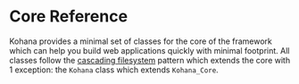 # Core Reference

Kohana provides a minimal set of classes for the core of the framework which can help you build web applications quickly with minimal footprint. All classes follow the [cascading filesystem](learn.filesystem) pattern which extends the core with 1 exception: the `Kohana` class which extends `Kohana_Core`.
